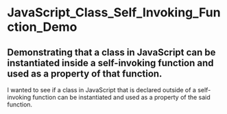 # JavaScript_Class_Self_Invoking_Function_Demo
Demonstrating that a class in JavaScript can be instantiated inside a self-invoking function and used as a property of that function.
---
I wanted to see if a class in JavaScript that is declared outside of a self-invoking function can be instantiated and used as a property of the said function.
